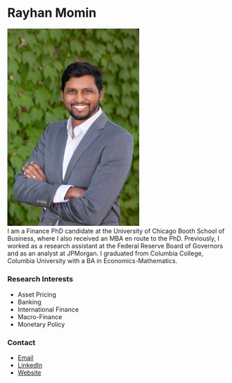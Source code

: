 # Rayhan Momin
<img src="./pictures/booth-headshot.jpeg" width="300" class="center" /> <br />
I am a Finance PhD candidate at the University of Chicago Booth School of Business, where I also received an MBA en route to the PhD. Previously, I worked as a research assistant at the Federal Reserve Board of Governors and as an analyst at JPMorgan. I graduated from Columbia College, Columbia University with a BA in Economics-Mathematics.

### Research Interests
* Asset Pricing
* Banking
* International Finance
* Macro-Finance
* Monetary Policy

### Contact
* [Email](mailto:rmomin0@chicagobooth.edu)
* [LinkedIn](https://www.linkedin.com/in/rayhanmomin/)
* [Website](https://rmmomin.github.io/)

